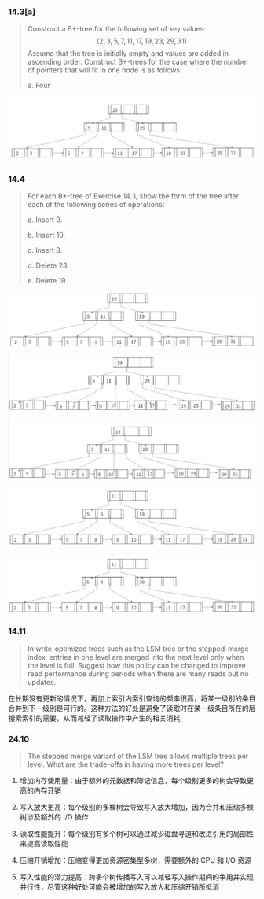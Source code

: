 ### **14.3[a]** 

>Construct a B+-tree for the following set of key values: 
>$$
>(2, 3, 5, 7, 11, 17, 19, 23, 29, 31)
>$$
>Assume that the tree is initially empty and values are added in 
>ascending order. Construct B+-trees for the case where the number
>of pointers that will fit in one node is as follows: 
>
>a. Four

<img src="p07.png" style="zoom:60%;" />

### **14.4**

> For each B+-tree of Exercise 14.3, show the form of the tree after each of 
> the following series of operations: 
>
> a. Insert 9. 
>
> b. Insert 10. 
>
> c. Insert 8. 
>
> d. Delete 23. 
>
> e. Delete 19. 

![](p10.png)

![](p12.png)

![](p13.png)

![](p14.png)

![](p15.png)

### **14.11**

> In write-optimized trees such as the LSM tree or the stepped-merge index, entries in one level are merged into the next level only when the level is full. Suggest how this  policy can be changed to improve read performance during periods when there are many reads but no updates. 

在长期没有更新的情况下，再加上索引内索引查询的频率很高，将某一级别的条目合并到下一级别是可行的。这种方法的好处是避免了读取时在某一级条目所在的层搜索索引的需要，从而减轻了读取操作中产生的相关消耗

### **24.10**

> The stepped merge variant of the LSM tree allows multiple trees per level. What are the trade-offs in having more trees per level?

1. 增加内存使用量：由于额外的元数据和簿记信息，每个级别更多的树会导致更高的内存开销

2. 写入放大更高：每个级别的多棵树会导致写入放大增加，因为合并和压缩多棵树涉及额外的 I/O 操作

3. 读取性能提升：每个级别有多个树可以通过减少磁盘寻道和改进引用的局部性来提高读取性能

4. 压缩开销增加：压缩变得更加资源密集型多树，需要额外的 CPU 和 I/O 资源

5. 写入性能的潜力提高：跨多个树传播写入可以减轻写入操作期间的争用并实现并行性，尽管这种好处可能会被增加的写入放大和压缩开销所抵消
